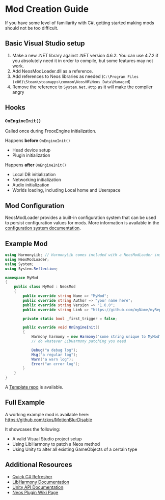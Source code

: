 # Mod Creation Guide

If you have some level of familiarity with C#, getting started making mods should not be too difficult.

## Basic Visual Studio setup

1. Make a new .NET library against .NET version 4.6.2. You can use 4.7.2 if you absolutely need it in order to compile, but some features may not work.
2. Add NeosModLoader.dll as a reference.
3. Add references to Neos libraries as needed (`C:\Program Files (x86)\Steam\steamapps\common\NeosVR\Neos_Data\Managed`)
4. Remove the reference to `System.Net.Http` as it will make the compiler angry

## Hooks

### `OnEngineInit()`

Called once during FrooxEngine initialization.

Happens **before** `OnEngineInit()`

- Head device setup
- Plugin initialization

Happens **after** `OnEngineInit()`

- Local DB initialization
- Networking initialization
- Audio initialization
- Worlds loading, including Local home and Userspace

## Mod Configuration

NeosModLoader provides a built-in configuration system that can be used to persist configuration values for mods. More information is available in the [configuration system documentation](config.md).

## Example Mod

```csharp
using HarmonyLib; // HarmonyLib comes included with a NeosModLoader install
using NeosModLoader;
using System;
using System.Reflection;

namespace MyMod
{
    public class MyMod : NeosMod
    {
        public override string Name => "MyMod";
        public override string Author => "your name here";
        public override string Version => "1.0.0";
        public override string Link => "https://github.com/myName/myRepo"; // this line is optional and can be omitted

        private static bool _first_trigger = false;

        public override void OnEngineInit()
        {
            Harmony harmony = new Harmony("some string unique to MyMod");
            // do whatever LibHarmony patching you need

            Debug("a debug log");
            Msg("a regular log");
            Warn("a warn log");
            Error("an error log");
        }
    }
}
```

A [Template repo](https://github.com/EIA485/NeosTemplate/) is available.

## Full Example

A working example mod is available here: https://github.com/zkxs/MotionBlurDisable

It showcases the following:

- A valid Visual Studio project setup
- Using LibHarmony to patch a Neos method
- Using Unity to alter all existing GameObjects of a certain type

## Additional Resources

- [Quick C# Refresher](https://learnxinyminutes.com/docs/csharp/)
- [LibHarmony Documentation](https://harmony.pardeike.net/)
- [Unity API Documentation](https://docs.unity3d.com/ScriptReference/index.html)
- [Neos Plugin Wiki Page](https://wiki.neos.com/Plugins)
